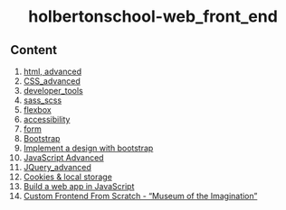 

<h1 align="center">holbertonschool-web_front_end</h1>

## Content

1. <a href="https://github.com/carlalap/holbertonschool-web_front_end/tree/main/html_advanced"> html, advanced</a>
2. <a href="https://github.com/carlalap/holbertonschool-web_front_end/tree/main/CSS_advanced"> CSS_advanced</a>
3. <a href="https://github.com/carlalap/holbertonschool-web_front_end/tree/main/developer_tools"> developer_tools</a>
4. <a href="https://github.com/carlalap/holbertonschool-web_front_end/tree/main/sass_scss"> sass_scss</a>
5. <a href="https://github.com/carlalap/holbertonschool-web_front_end/tree/main/flexbox"> flexbox</a>
6. <a href="https://github.com/carlalap/holbertonschool-web_front_end/tree/main/accessibility"> accessibility</a>
7. <a href="https://github.com/carlalap/holbertonschool-web_front_end/tree/main/form"> form</a>
8. <a href="https://github.com/carlalap/holbertonschool-web_front_end/tree/main/Bootstrap"> Bootstrap </a>
9. <a href="https://github.com/carlalap/holbertonschool-smiling-school">Implement a design with bootstrap </a>
10. <a href="https://github.com/carlalap/holbertonschool-web_front_end/tree/main/Javascript_advanced">JavaScript Advanced </a>
11. <a href="https://github.com/carlalap/holbertonschool-web_front_end/tree/main/JQuery_advanced">JQuery_advanced </a>
12. <a href="https://github.com/carlalap/holbertonschool-web_front_end/tree/main/Cookies_local_storage">Cookies & local storage </a>
13. <a href="https://github.com/carlalap/holbertonschool-smiling-school-javascript">Build a web app in JavaScript</a>
14. <a href="https://github.com/carlalap/Museum-of-imagination">Custom Frontend From Scratch - “Museum of the Imagination”</a>

